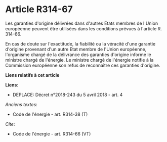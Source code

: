 # Article R314-67

Les garanties d'origine délivrées dans d'autres Etats membres de l'Union européenne peuvent être utilisées dans les
conditions prévues à l'article R. 314-66. 

En cas de doute sur l'exactitude, la fiabilité ou la véracité d'une garantie d'origine provenant d'un autre Etat membre de
l'Union européenne, l'organisme chargé de la délivrance des garanties d'origine informe le ministre chargé de l'énergie. Le
ministre chargé de l'énergie notifie à la Commission européenne son refus de reconnaître ces garanties d'origine.

**Liens relatifs à cet article**

**Liens**:

  - DEPLACE: Décret n°2018-243 du 5 avril 2018 - art. 4

_Anciens textes_:

  - Code de l'énergie - art. R314-38 (T)

_Cite_:

  - Code de l'énergie - art. R314-66 (VT)

